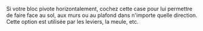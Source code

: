 Si votre bloc pivote horizontalement, cochez cette case pour lui permettre de faire face au sol, aux murs ou au plafond
dans n'importe quelle direction. Cette option est utilisée par les leviers, la meule, etc.